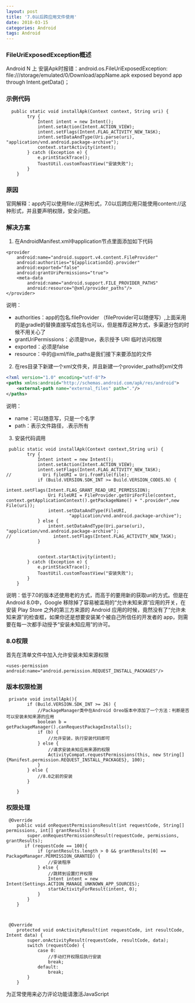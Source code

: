 ```yaml
---
layout: post
title: '7.0以后跨应用文件使用'
date: 2018-03-15
categories: Android
tags: Android
---
```

### FileUriExposedException概述

 Android N 上 安装Apk时报错：android.os.FileUriExposedException: file:///storage/emulated/0/Download/appName.apk exposed beyond app through Intent.getData()；

### 示例代码

```android
  public static void installApk(Context context, String uri) {
        try {
            Intent intent = new Intent();
            intent.setAction(Intent.ACTION_VIEW);
            intent.setFlags(Intent.FLAG_ACTIVITY_NEW_TASK);
            intent.setDataAndType(Uri.parse(uri), "application/vnd.android.package-archive");
            context.startActivity(intent);
        } catch (Exception e) {
            e.printStackTrace();
            ToastUtil.customToastView("安装失败");
        }
    }
```

### 原因

官网解释：app内可以使用file://这种形式，7.0以后跨应用只能使用content://这种形式，并且要声明权限，安全问题。

### 解决方案

1. 在AndroidManifest.xml中application节点里面添加如下代码

```android
<provider
    android:name="android.support.v4.content.FileProvider"
    android:authorities="${applicationId}.provider"
    android:exported="false"
    android:grantUriPermissions="true">
    <meta-data
        android:name="android.support.FILE_PROVIDER_PATHS"
        android:resource="@xml/provider_paths"/>
</provider>
```

说明：
- authorities：app的包名.fileProvider （fileProvider可以随便写）,上面采用的是gradle的替换直接写成包名也可以，但是推荐这种方式，多渠道分包的时候不用关心了
- grantUriPermissions：必须是true，表示授予 URI 临时访问权限
- exported：必须是false
- resource：中的@xml/file_paths是我们接下来要添加的文件

2. 在res目录下新建一个xml文件夹，并且新建一个provider_paths的xml文件


```xml
<?xml version="1.0" encoding="utf-8"?>
<paths xmlns:android="http://schemas.android.com/apk/res/android">
    <external-path name="external_files" path="."/>
</paths>
```
说明：
- name：可以随意写，只是一个名字
- path：表示文件路径，.表示所有

3. 安装代码调用

```android
 public static void installApk(Context context,String uri) {
        try {
            Intent intent = new Intent();
            intent.setAction(Intent.ACTION_VIEW);
            intent.setFlags(Intent.FLAG_ACTIVITY_NEW_TASK);
//            Uri fileURI = Uri.fromFile(file);
            if (Build.VERSION.SDK_INT >= Build.VERSION_CODES.N) {
                intent.setFlags(Intent.FLAG_GRANT_READ_URI_PERMISSION);
                Uri FileURI = FileProvider.getUriForFile(context, context.getApplicationContext().getPackageName() + ".provider",new File(uri));
                intent.setDataAndType(FileURI,
                        "application/vnd.android.package-archive");
            } else {
                intent.setDataAndType(Uri.parse(uri), "application/vnd.android.package-archive");
//                intent.setFlags(Intent.FLAG_ACTIVITY_NEW_TASK);
            }


            context.startActivity(intent);
        } catch (Exception e) {
            e.printStackTrace();
            ToastUtil.customToastView("安装失败");
        }
    }
```

说明：低于7.0的版本还使用老的方式，而高于的要用新的获取uri的方式。但是在Android 8.0中，Google 移除掉了容易被滥用的“允许未知来源”应用的开关，在安装 Play Store 之外的第三方来源的 Android 应用的时候，竟然没有了“允许未知来源”的检查框，如果你还是想要安装某个被自己所信任的开发者的 app，则需要在每一次都手动授予“安装未知应用”的许可。

### 8.0权限
 首先在清单文件中加入允许安装未知来源权限
```android
<uses-permission android:name="android.permission.REQUEST_INSTALL_PACKAGES"/>
```

### 版本权限检测
```android
 private void installApk(){
        if (Build.VERSION.SDK_INT >= 26) {
            //PackageManager类中在Android Oreo版本中添加了一个方法：判断是否可以安装未知来源的应用
            boolean b = getPackageManager().canRequestPackageInstalls();
            if (b) {
                //允许安装，执行安装代码即可
            } else {
                //请求安装未知应用来源的权限
                ActivityCompat.requestPermissions(this, new String[]{Manifest.permission.REQUEST_INSTALL_PACKAGES}, 100);
            }
        } else {
            //8.0之前的安装
        }

    }
```
### 权限处理
```android
 @Override
    public void onRequestPermissionsResult(int requestCode, String[] permissions, int[] grantResults) {
        super.onRequestPermissionsResult(requestCode, permissions, grantResults);
       if (requestCode == 100){
            if (grantResults.length > 0 && grantResults[0] == PackageManager.PERMISSION_GRANTED) {
                //安装程序
            } else {
				//跳转到设置打开权限
                Intent intent = new Intent(Settings.ACTION_MANAGE_UNKNOWN_APP_SOURCES);
                startActivityForResult(intent, 0);
            }
        }
    }



 @Override
    protected void onActivityResult(int requestCode, int resultCode, Intent data) {
        super.onActivityResult(requestCode, resultCode, data);
        switch (requestCode) {
            case 0:
                //手动打开权限后执行安装
                break;
            default:
                break;
        }
    }
```




<!-- 来必力City版安装代码 -->
<div id="lv-container" data-id="city" data-uid="MTAyMC8zMjU2Ny85MTI4">
<script type="text/javascript">
   (function(d, s) {
   var j, e = d.getElementsByTagName(s)[0];

   if (typeof LivereTower === 'function') { return; }

   j = d.createElement(s);
   j.src = 'https://cdn-city.livere.com/js/embed.dist.js';
   j.async = true;

   e.parentNode.insertBefore(j, e);
   })(document, 'script');
</script>
<noscript> 为正常使用来必力评论功能请激活JavaScript</noscript>
</div>
<!-- City版安装代码已完成 -->
